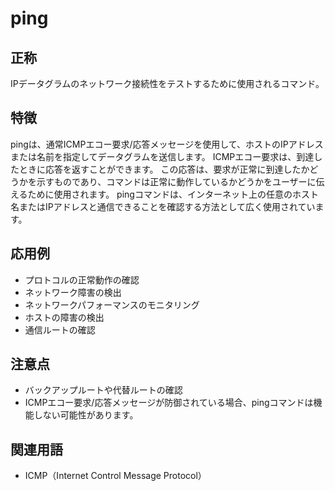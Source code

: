 

# ping
## 正称
IPデータグラムのネットワーク接続性をテストするために使用されるコマンド。
## 特徴
pingは、通常ICMPエコー要求/応答メッセージを使用して、ホストのIPアドレスまたは名前を指定してデータグラムを送信します。 
ICMPエコー要求は、到達したときに応答を返すことができます。 この応答は、要求が正常に到達したかどうかを示すものであり、コマンドは正常に動作しているかどうかをユーザーに伝えるために使用されます。 
pingコマンドは、インターネット上の任意のホスト名またはIPアドレスと通信できることを確認する方法として広く使用されています。 
## 応用例
- プロトコルの正常動作の確認  
- ネットワーク障害の検出  
- ネットワークパフォーマンスのモニタリング  
- ホストの障害の検出  
- 通信ルートの確認  

 ## 注意点

 - バックアップルートや代替ルートの確認  
 - ICMPエコー要求/応答メッセージが防御されている場合、pingコマンドは機能しない可能性があります。   

 ## 関連用語

 - ICMP（Internet Control Message Protocol）